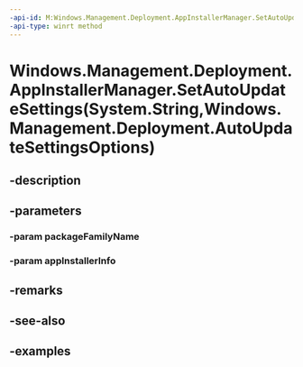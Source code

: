 ```yaml
---
-api-id: M:Windows.Management.Deployment.AppInstallerManager.SetAutoUpdateSettings(System.String,Windows.Management.Deployment.AutoUpdateSettingsOptions)
-api-type: winrt method
---
```


# Windows.Management.Deployment.AppInstallerManager.SetAutoUpdateSettings(System.String,Windows.Management.Deployment.AutoUpdateSettingsOptions)

<!--
public void SetAutoUpdateSettings (string packageFamilyName, Windows.Management.Deployment.AutoUpdateSettingsOptions appInstallerInfo);
-->


## -description

## -parameters

### -param packageFamilyName

### -param appInstallerInfo

## -remarks

## -see-also

## -examples


